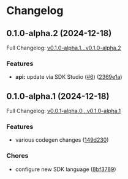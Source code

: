 # Changelog

## 0.1.0-alpha.2 (2024-12-18)

Full Changelog: [v0.1.0-alpha.1...v0.1.0-alpha.2](https://github.com/AndooBomber/example-stainless-go/compare/v0.1.0-alpha.1...v0.1.0-alpha.2)

### Features

* **api:** update via SDK Studio ([#6](https://github.com/AndooBomber/example-stainless-go/issues/6)) ([2369e1a](https://github.com/AndooBomber/example-stainless-go/commit/2369e1a6fd8a8196ff2c1718728a8132b2a4189a))

## 0.1.0-alpha.1 (2024-12-18)

Full Changelog: [v0.0.1-alpha.0...v0.1.0-alpha.1](https://github.com/AndooBomber/example-stainless-go/compare/v0.0.1-alpha.0...v0.1.0-alpha.1)

### Features

* various codegen changes ([149d230](https://github.com/AndooBomber/example-stainless-go/commit/149d230be18af2ec97f7976fe0766cdd85aa918f))


### Chores

* configure new SDK language ([8bf3789](https://github.com/AndooBomber/example-stainless-go/commit/8bf3789e21a1b780d4f94d168c2b44d554f5751c))
